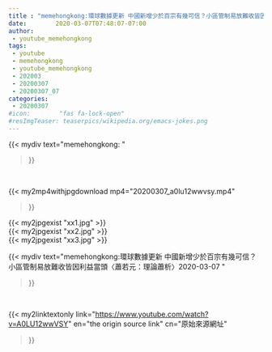 ```yaml
---
title : "memehongkong:環球數據更新 中國新增少於百宗有幾可信？小區管制易放難收皆因利益當頭〈蕭若元：理論蕭析〉2020-03-07 "
date:        2020-03-07T07:48:07-07:00
author:
 - youtube_memehongkong
tags:
 - youtube
 - memehongkong
 - youtube_memehongkong
 - 202003
 - 20200307
 - 20200307_07
categories:
 - 20200307
#icon:        "fas fa-lock-open"
#resImgTeaser: teaserpics/wikipedia.org/emacs-jokes.png
---
```


{{< mydiv text="memehongkong: "
>}}
<br>


{{< my2mp4withjpgdownload mp4="20200307_a0lu12wwvsy.mp4"
>}}

{{< my2jpgexist "xx1.jpg" >}}<br>
{{< my2jpgexist "xx2.jpg" >}}<br>
{{< my2jpgexist "xx3.jpg" >}}<br>



{{< mydiv text="memehongkong:環球數據更新 中國新增少於百宗有幾可信？小區管制易放難收皆因利益當頭〈蕭若元：理論蕭析〉2020-03-07 "
>}}
<br>

{{< my2linktextonly link="https://www.youtube.com/watch?v=A0LU12wwVSY"
en="the origin source link" cn="原始來源網址"
>}}


<br>

